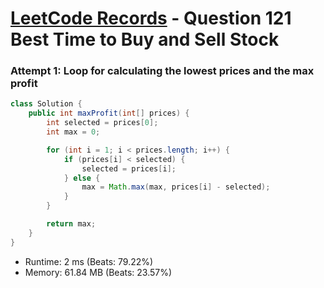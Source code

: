 # [LeetCode Records](../README.md) - Question 121 Best Time to Buy and Sell Stock

### Attempt 1: Loop for calculating the lowest prices and the max profit
```java
class Solution {
    public int maxProfit(int[] prices) {
        int selected = prices[0];
        int max = 0;

        for (int i = 1; i < prices.length; i++) {
            if (prices[i] < selected) {
                selected = prices[i];
            } else {
                max = Math.max(max, prices[i] - selected);
            }
        }

        return max;
    }
}
```
- Runtime: 2 ms (Beats: 79.22%)
- Memory: 61.84 MB (Beats: 23.57%)

<br>
